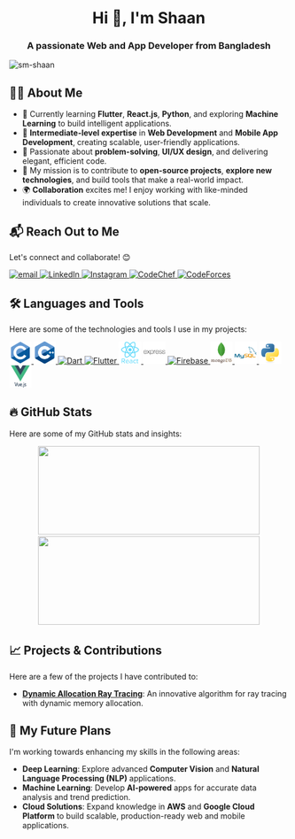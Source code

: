 <h1 align="center">Hi 👋, I'm Shaan</h1>
<h3 align="center">A passionate Web and App Developer from Bangladesh</h3>

<p > 
  <img src="https://komarev.com/ghpvc/?username=sm-shaan&label=Profile%20Views&color=0e75b6&style=flat" alt="sm-shaan" /> 
</p>



## 👨‍💻 About Me

- 🌱 Currently learning **Flutter**, **React.js**, **Python**, and exploring **Machine Learning** to build intelligent applications.
- 💼 **Intermediate-level expertise** in **Web Development** and **Mobile App Development**, creating scalable, user-friendly applications.
- 🔧 Passionate about **problem-solving**, **UI/UX design**, and delivering elegant, efficient code.
- 🎯 My mission is to contribute to **open-source projects**, **explore new technologies**, and build tools that make a real-world impact.
- 🌍 **Collaboration** excites me! I enjoy working with like-minded individuals to create innovative solutions that scale.


## 📬 Reach Out to Me

Let's connect and collaborate! 😊

<p>
  <a href="mailto:shanewazmahmud328@gmail.com" target="_blank">
    <img src="https://img.shields.io/badge/Email-shanewazmahmud328@gmail.com-blue?style=flat-square&logo=gmail" alt="email"/>
  </a>
  <a href="https://www.linkedin.com/in/shanewazmahmud/" target="_blank">
    <img src="https://img.shields.io/badge/LinkedIn-@shanewazmahmud-0e76a8?style=flat-square&logo=linkedin" alt="LinkedIn"/>
  </a>
  <a href="https://instagram.com/bosonto" target="_blank">
    <img src="https://img.shields.io/badge/Instagram-@bosonto-833AB4?style=flat-square&logo=instagram" alt="Instagram"/>
  </a>
  <a href="https://www.codechef.com/users/bosonto" target="_blank">
    <img src="https://img.shields.io/badge/CodeChef-bosonto-black?style=flat-square&logo=codechef" alt="CodeChef"/>
  </a>
  <a href="https://codeforces.com/profile/_bosonto_" target="_blank">
    <img src="https://img.shields.io/badge/CodeForces-@_bosonto_-00A9D6?style=flat-square&logo=codeforces" alt="CodeForces"/>
  </a>
</p>


## 🛠 Languages and Tools

Here are some of the technologies and tools I use in my projects:

<p> 
  <a href="https://www.cprogramming.com/" target="_blank" rel="noreferrer"> <img src="https://raw.githubusercontent.com/devicons/devicon/master/icons/c/c-original.svg" alt="C" width="40" height="40"/> </a>
  <a href="https://www.cplusplus.com/" target="_blank" rel="noreferrer"> <img src="https://raw.githubusercontent.com/devicons/devicon/master/icons/cplusplus/cplusplus-original.svg" alt="C++" width="40" height="40"/> </a>
  <a href="https://dart.dev" target="_blank" rel="noreferrer"> <img src="https://www.vectorlogo.zone/logos/dartlang/dartlang-icon.svg" alt="Dart" width="40" height="40"/> </a>
  <a href="https://flutter.dev" target="_blank" rel="noreferrer"> <img src="https://www.vectorlogo.zone/logos/flutterio/flutterio-icon.svg" alt="Flutter" width="40" height="40"/> </a>
  <a href="https://reactjs.org/" target="_blank" rel="noreferrer"> <img src="https://raw.githubusercontent.com/devicons/devicon/master/icons/react/react-original-wordmark.svg" alt="React" width="40" height="40"/> </a>
  <a href="https://expressjs.com" target="_blank" rel="noreferrer"> <img src="https://raw.githubusercontent.com/devicons/devicon/master/icons/express/express-original-wordmark.svg" alt="Express" width="40" height="40"/> </a>
  <a href="https://firebase.google.com/" target="_blank" rel="noreferrer"> <img src="https://www.vectorlogo.zone/logos/firebase/firebase-icon.svg" alt="Firebase" width="40" height="40"/> </a>
  <a href="https://www.mongodb.com/" target="_blank" rel="noreferrer"> <img src="https://raw.githubusercontent.com/devicons/devicon/master/icons/mongodb/mongodb-original-wordmark.svg" alt="MongoDB" width="40" height="40"/> </a>
  <a href="https://www.mysql.com/" target="_blank" rel="noreferrer"> <img src="https://raw.githubusercontent.com/devicons/devicon/master/icons/mysql/mysql-original-wordmark.svg" alt="MySQL" width="40" height="40"/> </a>
  <a href="https://www.python.org" target="_blank" rel="noreferrer"> <img src="https://raw.githubusercontent.com/devicons/devicon/master/icons/python/python-original.svg" alt="Python" width="40" height="40"/> </a>
  <a href="https://vuejs.org/" target="_blank" rel="noreferrer"> <img src="https://raw.githubusercontent.com/devicons/devicon/master/icons/vuejs/vuejs-original-wordmark.svg" alt="Vue.js" width="40" height="40"/> </a>
</p>


## 🔥 GitHub Stats

Here are some of my GitHub stats and insights:

<p align="center">
  <img height="160" width="400" src="https://github-readme-stats.vercel.app/api?username=sm-shaan&show_icons=true&hide_title=true&count_private=true&theme=radical&hide=prs"/>
  <img height="160" width="400" src="https://github-readme-stats.vercel.app/api/top-langs?username=sm-shaan&show_icons=true&locale=en&layout=compact&theme=radical" />
</p>


## 📈 Projects & Contributions

Here are a few of the projects I have contributed to:

- **[Dynamic Allocation Ray Tracing](https://github.com/faysaltaysir/Dynamic-_Allocation-Ray_Tracing)**: An innovative algorithm for ray tracing with dynamic memory allocation.


## 🎯 My Future Plans

I'm working towards enhancing my skills in the following areas:

- **Deep Learning**: Explore advanced **Computer Vision** and **Natural Language Processing (NLP)** applications.
- **Machine Learning**: Develop **AI-powered** apps for accurate data analysis and trend prediction.
- **Cloud Solutions**: Expand knowledge in **AWS** and **Google Cloud Platform** to build scalable, production-ready web and mobile applications.

